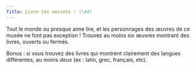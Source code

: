 ```yaml
---
Title: Livre tes secrets ! (\#4)
---
```


Tout le monde ou presque aime lire, et les personnages des œuvres de ce musée ne font pas exception !
Trouvez au moins *six* œuvres montrant des livres, ouverts ou fermés.

Bonus : si vous trouvez des livres qui montrent clairement des langues différentes, au moins *deux* (ex : latin, grec, français, etc).
